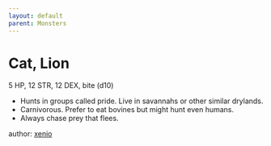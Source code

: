 ```yaml
---
layout: default
parent: Monsters
---
```

# Cat, Lion
5 HP, 12 STR, 12 DEX, bite (d10)  
- Hunts in groups called pride.   Live in savannahs or other similar drylands.  
- Carnivorous. Prefer to eat bovines but might hunt even humans.  
- Always chase prey that flees.  

author: [xenio](https://xenioinabottle.blogspot.com)
